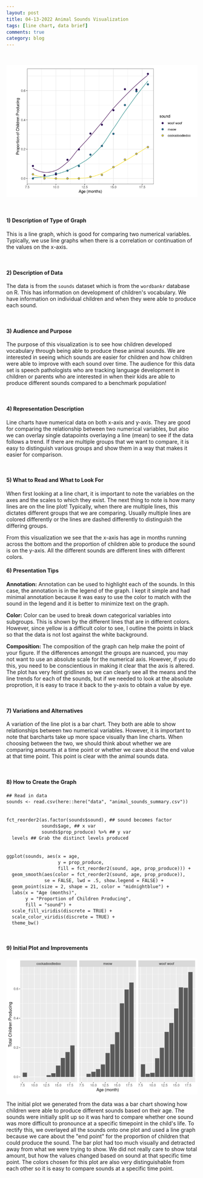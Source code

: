 ```yaml
---
layout: post
title: 04-13-2022 Animal Sounds Visualization
tags: [line chart, data brief]
comments: true
category: blog
---
```


<br>

![](/images/animal_sounds.png)

<br>

#### 1) Description of Type of Graph

This is a line graph, which is good for comparing two numerical variables. Typically, we use line graphs when there is a correlation or continuation of the values on the x-axis.

<br>

#### 2) Description of Data

The data is from the `sounds` dataset which is from the `wordbankr` database on R. This has information on development of children's vocabulary. We have information on individual children and when they were able to produce each sound.

<br>

#### 3) Audience and Purpose

The purpose of this visualization is to see how children developed vocabulary through being able to produce these animal sounds. We are interested in seeing which sounds are easier for children and how children were able to improve with each sound over time. The audience for this data set is speech pathologists who are tracking language development in children or parents who are interested in when their kids are able to produce different sounds compared to a benchmark population!

<br>

#### 4) Representation Description

Line charts have numerical data on both x-axis and y-axis. They are good for comparing the relationship between two numerical variables, but also we can overlay single datapoints overlaying a line (mean) to see if the data follows a trend. If there are multiple groups that we want to compare, it is easy to distinguish various groups and show them in a way that makes it easier for comparison.

<br>

#### 5) What to Read and What to Look For

When first looking at a line chart, it is important to note the variables on the axes and the scales to which they exist. The next thing to note is how many lines are on the line plot! Typically, when there are multiple lines, this dictates different groups that we are comparing. Usually multiple lines are colored differently or the lines are dashed differently to distinguish the differing groups.

From this visualization we see that the x-axis has age in months running across the bottom and the proportion of children able to produce the sound is on the y-axis. All the different sounds are different lines with different colors.

#### 6) Presentation Tips

**Annotation:** Annotation can be used to highlight each of the sounds. In this case, the annotation is in the legend of the graph. I kept it simple and had minimal annotation because it was easy to use the color to match with the sound in the legend and it is better to minimize text on the graph.

**Color:** Color can be used to break down categorical variables into subgroups. This is shown by the different lines that are in different colors. However, since yellow is a difficult color to see, I outline the points in black so that the data is not lost against the white background.

**Composition:** The composition of the graph can help make the point of your figure. If the differences amongst the groups are nuanced, you may not want to use an absolute scale for the numerical axis. However, if you do this, you need to be conscientious in making it clear that the axis is altered. The plot has very feint gridlines so we can clearly see all the means and the line trends for each of the sounds, but if we needed to look at the absolute proprotion, it is easy to trace it back to the y-axis to obtain a value by eye.

<br>

#### 7) Variations and Alternatives

A variation of the line plot is a bar chart. They both are able to show relationships between two numerical variables. However, it is important to note that barcharts take up more space visually than line charts. When choosing between the two, we should think about whether we are comparing amounts at a time point or whether we care about the end value at that time point. This point is clear with the animal sounds data.

<br>

#### 8) How to Create the Graph 

````
## Read in data
sounds <- read.csv(here::here("data", "animal_sounds_summary.csv"))


fct_reorder2(as.factor(sounds$sound), ## sound becomes factor
             sounds$age, ## x var
             sounds$prop_produce) %>% ## y var
  levels ## Grab the distinct levels produced
  

ggplot(sounds, aes(x = age, 
                   y = prop_produce, 
                   fill = fct_reorder2(sound, age, prop_produce))) +
  geom_smooth(aes(color = fct_reorder2(sound, age, prop_produce)),
              se = FALSE, lwd = .5, show.legend = FALSE) +
  geom_point(size = 2, shape = 21, color = "midnightblue") +
  labs(x = "Age (months)", 
       y = "Proportion of Children Producing", 
       fill = "sound") +
  scale_fill_viridis(discrete = TRUE) +
  scale_color_viridis(discrete = TRUE) +
  theme_bw()
````

<br>

#### 9) Initial Plot and Improvements

![](/images/animal_sounds_init.png)

The initial plot we generated from the data was a bar chart showing how children were able to produce different sounds based on their age. The sounds were initially split up so it was hard to compare whether one sound was more difficult to pronounce at a specific timepoint in the child's life. To rectify this, we overlayed all the sounds onto one plot and used a line graph because we care about the "end point" for the proportion of children that could produce the sound. The bar plot had too much visually and detracted away from what we were trying to show. We did not really care to show total amount, but how the values changed based on sound at that specific time point. The colors chosen for this plot are also very distinguishable from each other so it is easy to compare sounds at a specific time point.
